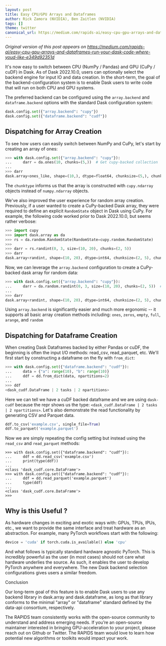 ```yaml
---
layout: post
title: Easy CPU/GPU Arrays and Dataframes
author: Rick Zamora (NVIDIA), Ben Zaitlen (NVIDIA)
tags: []
theme: twitter
canonical_url: https://medium.com/rapids-ai/easy-cpu-gpu-arrays-and-dataframes-run-your-dask-code-where-youd-like-e349d92351d
---
```


_Original version of this post appears on https://medium.com/rapids-ai/easy-cpu-gpu-arrays-and-dataframes-run-your-dask-code-where-youd-like-e349d92351d_

It's now easy to switch between CPU (NumPy / Pandas) and GPU (CuPy / cuDF) in Dask.
As of Dask 2022.10.0, users can optionally select the backend engine for input IO and data creation. In the short-term, the goal of the backend-configuration system is to enable Dask users to write code that will run on both CPU and GPU systems.

The preferred backend can be configured using the `array.backend` and `dataframe.backend` options with the standard Dask configuration system:

```python
dask.config.set({"array.backend": "cupy"})
dask.config.set({"dataframe.backend": "cudf"})
```

## Dispatching for Array Creation

To see how users can easily switch between NumPy and CuPy, let's start by creating an array of ones:

```python
>>> with dask.config.set({"array.backend": "cupy"}):
...     darr = da.ones(10, chunks=(5,))  # Get cupy-backed collection
...
>>> darr
dask.array<ones_like, shape=(10,), dtype=float64, chunksize=(5,), chunktype=cupy.ndarray>
```

The `chunktype` informs us that the array is constructed with `cupy.ndarray`
objects instead of `numpy.ndarray` objects.

We've also improved the user experience for random array creation. Previously, if a user wanted to create a CuPy-backed Dask array, they were required to define an explicit `RandomState` object in Dask using CuPy. For example, the following code worked prior to Dask 2022.10.0, but seems rather verbose:

```python
>>> import cupy
>>> import dask.array as da
>>> rs = da.random.RandomState(RandomState=cupy.random.RandomState)
>>>
>>> darr = rs.randint(0, 3, size=(10, 20), chunks=(2, 5))
>>> darr
dask.array<randint, shape=(10, 20), dtype=int64, chunksize=(2, 5), chunktype=cupy.ndarray>
```

Now, we can leverage the `array.backend` configuration to create a CuPy-backed dask array for random data:

```python
>>> with dask.config.set({"array.backend": "cupy"}):
...     darr = da.random.randint(0, 3, size=(10, 20), chunks=(2, 5))  # Get cupy-backed collection
...
>>> darr
dask.array<randint, shape=(10, 20), dtype=int64, chunksize=(2, 5), chunktype=cupy.ndarray>
```

Using `array.backend` is significantly easier and much more ergonomic -- it supports all basic array creation methods including: `ones`, `zeros`, `empty`, `full`, `arange`, and `random`

## Dispatching for Dataframe Creation

When creating Dask Dataframes backed by either Pandas or cuDF, the beginning is often the input I/O methods: read_csv, read_parquet, etc. We'll first start by constructing a dataframe on the fly with `from_dict`:

```python
>>> with dask.config.set({"dataframe.backend": "cudf"}):
...     data = {"a": range(10), "b": range(10)}
...     ddf = dd.from_dict(data, npartitions=2)
...
>>> ddf
<dask_cudf.DataFrame | 2 tasks | 2 npartitions>
```

Here we can tell we have a cuDF backed dataframe and we are using `dask-cudf`
because the repr shows us the type: `<dask_cudf.DataFrame | 2 tasks | 2 npartitions>`.
Let's also demonstrate the read functionality by generating CSV and
Parquet data.

```python
ddf.to_csv('example.csv', single_file=True)
ddf.to_parquet('example.parquet')
```

Now we are simply repeating the config setting but instead using the `read_csv`
and `read_parquet` methods:

```
>>> with dask.config.set({"dataframe.backend": "cudf"}):
...     ddf = dd.read_csv('example.csv')
...     print(type(ddf))
...
<class 'dask_cudf.core.DataFrame'>
>>> with dask.config.set({"dataframe.backend": "cudf"}):
...     ddf = dd.read_parquet('example.parquet')
...     type(ddf)
...
<class 'dask_cudf.core.DataFrame'>
>>>
```

## Why is this Useful ?

As hardware changes in exciting and exotic ways with: GPUs, TPUs, IPUs,
etc., we want to provide the same interface and treat hardware as an
abstraction. For example, many PyTorch workflows start with the following:

```python
device = 'cuda' if torch.cuda.is_available() else 'cpu'
```

And what follows is typically standard hardware agnostic PyTorch. This is
incredibly powerful as the user (in most cases) should not care what hardware
underlies the source. As such, it enables the user to develop PyTorch anywhere
and everywhere. The new Dask backend selection configurations gives users a
similar freedom.

Conclusion

Our long-term goal of this feature is to enable Dask users to use any backend library in dask.array and dask.dataframe, as long as that library conforms to the minimal "array" or "dataframe" standard defined by the data-api consortium, respectively.

The RAPIDS team consistently works with the open-source community to understand and address emerging needs. If you’re an open-source maintainer interested in bringing GPU-acceleration to your project, please reach out on Github or Twitter. The RAPIDS team would love to learn how potential new algorithms or toolkits would impact your work.
